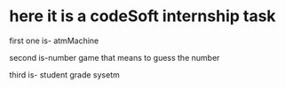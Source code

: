 # here it is a codeSoft internship task
<p>first one is- atmMachine</p>
<p> second is-number game that means to guess the number </p>
<p>third is- student grade sysetm</p>
